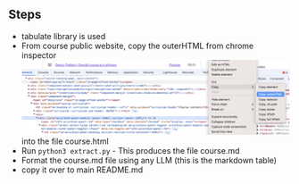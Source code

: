 ## Steps
- tabulate library is used
- From course public website, copy the outerHTML from chrome inspector ![alt text](image.png) into the file course.html
- Run `python3 extract.py` - This produces the file course.md
- Format the course.md file using any LLM (this is the markdown table)
- copy it over to main README.md 